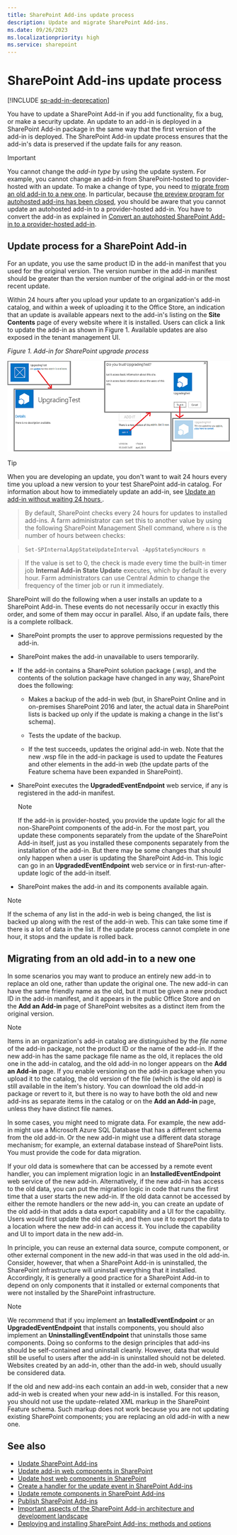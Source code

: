 ```yaml
---
title: SharePoint Add-ins update process
description: Update and migrate SharePoint Add-ins.
ms.date: 09/26/2023
ms.localizationpriority: high
ms.service: sharepoint
---
```



# SharePoint Add-ins update process

[!INCLUDE [sp-add-in-deprecation](../../includes/snippets/sp-add-in-deprecation.md)]

You have to update a SharePoint Add-in if you add functionality, fix a bug, or make a security update. An update to an add-in is deployed in a SharePoint Add-in package in the same way that the first version of the add-in is deployed. The SharePoint Add-in update process ensures that the add-in's data is preserved if the update fails for any reason.
 
> [!IMPORTANT]
> You cannot change the *add-in type* by using the update system. For example, you cannot change an add-in from SharePoint-hosted to provider-hosted with an update. To make a change of type, you need to [migrate from an old add-in to a new one](#Major). In particular, because [the preview program for autohosted add-ins has been closed](https://blogs.office.com/2014/05/16/update-on-autohosted-apps-preview-program/), you should be aware that you cannot update an autohosted add-in to a provider-hosted add-in. You have to convert the add-in as explained in [Convert an autohosted SharePoint Add-in to a provider-hosted add-in](convert-an-autohosted-sharepoint-add-in-to-a-provider-hosted-add-in.md).

<a name="Minor"> </a>
## Update process for a SharePoint Add-in

For an update, you use the same product ID in the add-in manifest that you used for the original version. The version number in the add-in manifest should be greater than the version number of the original add-in or the most recent update.

Within 24 hours after you upload your update to an organization's add-in catalog, and within a week of uploading it to the Office Store, an indication that an update is available appears next to the add-in's listing on the **Site Contents** page of every website where it is installed. Users can click a link to update the add-in as shown in Figure 1. Available updates are also exposed in the tenant management UI.

*Figure 1. Add-in for SharePoint upgrade process*

![The UI steps for updating an app](../images/UpdatingApp_AppTileUpdateNotice.png)

> [!TIP]
> When you are developing an update, you don't want to wait 24 hours every time you upload a new version to your test SharePoint add-in catalog. For information about how to immediately update an add-in, see [Update an add-in without waiting 24 hours ](update-sharepoint-add-ins.md#ImmediateUpdateNotice). 

> By default, SharePoint checks every 24 hours for updates to installed add-ins. A farm administrator can set this to another value by using the following SharePoint Management Shell command, where `n` is the number of hours between checks: 

> `Set-SPInternalAppStateUpdateInterval -AppStateSyncHours n` 

> If the value is set to 0, the check is made every time the built-in timer job **Internal Add-in State Update** executes, which by default is every hour. Farm administrators can use Central Admin to change the frequency of the timer job or run it immediately.

SharePoint will do the following when a user installs an update to a SharePoint Add-in. These events do not necessarily occur in exactly this order, and some of them may occur in parallel. Also, if an update fails, there is a complete rollback.

- SharePoint prompts the user to approve permissions requested by the add-in.

- SharePoint makes the add-in unavailable to users temporarily.

- If the add-in contains a SharePoint solution package (.wsp), and the contents of the solution package have changed in any way, SharePoint does the following:
    
   - Makes a backup of the add-in web (but, in SharePoint Online and in on-premises SharePoint 2016 and later, the actual data in SharePoint lists is backed up only if the update is making a change in the list's schema).

   - Tests the update of the backup.

   - If the test succeeds, updates the original add-in web. Note that the new .wsp file in the add-in package is used to update the Features and other elements in the add-in web (the update parts of the Feature schema have been expanded in SharePoint).

- SharePoint executes the **UpgradedEventEndpoint** web service, if any is registered in the add-in manifest.
    
   > [!NOTE]
   > If the add-in is provider-hosted, you provide the update logic for all the non-SharePoint components of the add-in. For the most part, you update these components separately from the update of the SharePoint Add-in itself, just as you installed these components separately from the installation of the add-in. But there may be some changes that should only happen when a user is updating the SharePoint Add-in. This logic can go in an **UpgradedEventEndpoint** web service or in first-run-after-update logic of the add-in itself.

- SharePoint makes the add-in and its components available again.

> [!NOTE]
> If the schema of any list in the add-in web is being changed, the list is backed up along with the rest of the add-in web. This can take some time if there is a lot of data in the list. If the update process cannot complete in one hour, it stops and the update is rolled back.

<a name="Major"> </a>
## Migrating from an old add-in to a new one

In some scenarios you may want to produce an entirely new add-in to replace an old one, rather than update the original one. The new add-in can have the same friendly name as the old, but it must be given a new product ID in the add-in manifest, and it appears in the public Office Store and on the **Add an Add-in** page of SharePoint websites as a distinct item from the original version.
 
> [!NOTE]
> Items in an organization's add-in catalog are distinguished by the *file name* of the add-in package, not the product ID or the name of the add-in. If the new add-in has the same package file name as the old, it replaces the old one in the add-in catalog, and the old add-in no longer appears on the **Add an Add-in** page. If you enable versioning on the add-in package when you upload it to the catalog, the old version of the file (which is the old app) is still available in the item's history. You can download the old add-in package or revert to it, but there is no way to have both the old and new add-ins as separate items in the catalog or on the **Add an Add-in** page, unless they have distinct file names.

In some cases, you might need to migrate data. For example, the new add-in might use a Microsoft Azure SQL Database that has a different schema from the old add-in. Or the new add-in might use a different data storage mechanism; for example, an external database instead of SharePoint lists. You must provide the code for data migration.

If your old data is somewhere that can be accessed by a remote event handler, you can implement migration logic in an **InstalledEventEndpoint** web service of the new add-in. Alternatively, if the new add-in has access to the old data, you can put the migration logic in code that runs the first time that a user starts the new add-in. If the old data cannot be accessed by either the remote handlers or the new add-in, you can create an update of the old add-in that adds a data export capability and a UI for the capability. Users would first update the old add-in, and then use it to export the data to a location where the new add-in can access it. You include the capability and UI to import data in the new add-in.

In principle, you can reuse an external data source, compute component, or other external component in the new add-in that was used in the old add-in. Consider, however, that when a SharePoint Add-in is uninstalled, the SharePoint infrastructure will uninstall everything that it installed. Accordingly, it is generally a good practice for a SharePoint Add-in to depend on only components that it installed or external components that were not installed by the SharePoint infrastructure.
 
> [!NOTE]
> We recommend that if you implement an **InstalledEventEndpoint** or an **UpgradedEventEndpoint** that installs components, you should also implement an **UninstallingEventEndpoint** that uninstalls those same components. Doing so conforms to the design principles that add-ins should be self-contained and uninstall cleanly. However, data that would still be useful to users after the add-in is uninstalled should not be deleted. Websites created by an add-in, other than the add-in web, should usually be considered data.

If the old and new add-ins each contain an add-in web, consider that a new add-in web is created when your new add-in is installed. For this reason, you should not use the update-related XML markup in the SharePoint Feature schema. Such markup does not work because you are not updating existing SharePoint components; you are replacing an old add-in with a new one.

## See also
<a name="SP15appupgrade_addlresources"> </a>

-  [Update SharePoint Add-ins](update-sharepoint-add-ins.md)
-  [Update add-in web components in SharePoint](update-add-in-web-components-in-sharepoint.md)
-  [Update host web components in SharePoint](update-host-web-components-in-sharepoint.md)
-  [Create a handler for the update event in SharePoint Add-ins](create-a-handler-for-the-update-event-in-sharepoint-add-ins.md)
-  [Update remote components in SharePoint Add-ins](update-remote-components-in-sharepoint-add-ins.md)
-  [Publish SharePoint Add-ins](publish-sharepoint-add-ins.md)
-  [Important aspects of the SharePoint Add-in architecture and development landscape](important-aspects-of-the-sharepoint-add-in-architecture-and-development-landscap.md)
-  [Deploying and installing SharePoint Add-ins: methods and options](deploying-and-installing-sharepoint-add-ins-methods-and-options.md)

